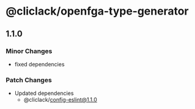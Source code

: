 # @cliclack/openfga-type-generator

## 1.1.0

### Minor Changes

- fixed dependencies

### Patch Changes

- Updated dependencies
  - @cliclack/config-eslint@1.1.0
